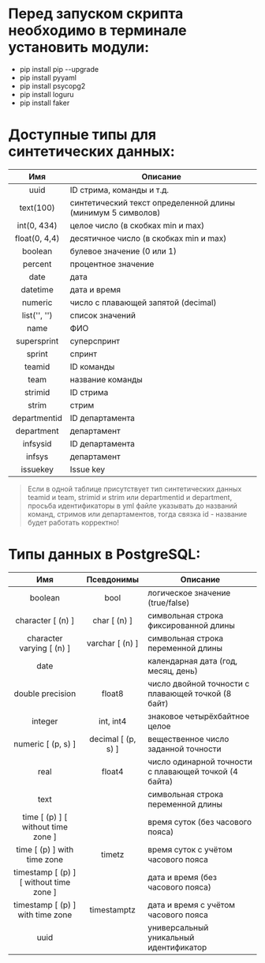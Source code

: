 Перед запуском скрипта необходимо в терминале установить модули:
=
- pip install pip --upgrade
- pip install pyyaml
- pip install psycopg2
- pip install loguru
- pip install faker


Доступные типы для синтетических данных:
=
|     Имя            | Описание                                                    |
|:------------------:|-------------------------------------------------------------|
| uuid               | ID стрима, команды и т.д.                                   |
| text(100)          | синтетический текст определенной длины (минимум 5 символов) |
| int(0, 434)        | целое число (в скобках min и  max)                          |
| float(0, 4,4)      | десятичное число (в скобках min и  max)                     |
| boolean            | булевое значение (0 или 1)                                  |
| percent            | процентное значение                                         |
| date               | дата                                                        |
| datetime           | дата и время                                                |
| numeric            | число с плавающей запятой (decimal)                         |
| list('', '')       | список значений                                             |
| name               | ФИО                                                         |
| supersprint        | суперспринт                                                 |
| sprint             | спринт                                                      |
| teamid             | ID команды                                                  |
| team               | название команды                                            |
| strimid            | ID стрима                                                   |
| strim              | стрим                                                       |
| departmentid       | ID департамента                                             |
| department         | департамент                                                 |
| infsysid           | ID департамента                                             |
| infsys             | департамент                                                 |
| issuekey           | Issue key                                                   |


>Если в одной таблице присутствует тип синтетических данных teamid и team, strimid и strim или departmentid и department, просьба идентификаторы в yml файле указывать до названий команд, стримов или департаментов, тогда связка id - название будет работать корректно!


Типы данных в PostgreSQL:
=
|                    Имя                    |      Псевдонимы      | Описание                                              |
|:-----------------------------------------:|:--------------------:|-------------------------------------------------------|
|                  boolean                  |         bool         | логическое значение (true/false)                      |
|             character [ (n) ]             |     char [ (n) ]     | символьная строка фиксированной длины                 |
|         character varying [ (n) ]         |   varchar [ (n) ]    | символьная строка переменной длины                    |
|                   date                    |                      | календарная дата (год, месяц, день)                   |
|             double precision              |        float8        | число двойной точности с плавающей точкой (8 байт)    |
|                  integer                  |      int, int4       | знаковое четырёхбайтное целое                         |
|            numeric [ (p, s) ]             |  decimal [ (p, s) ]  | вещественное число заданной точности                  |
|                   real                    |        float4        | число одинарной точности с плавающей точкой (4 байта) |
|                   text                    |                      | символьная строка переменной длины                    |
|    time [ (p) ] [ without time zone ]     |                      | время суток (без часового пояса)                      |
|        time [ (p) ] with time zone        |        timetz        | время суток с учётом часового пояса                   |
|  timestamp [ (p) ] [ without time zone ]  |                      | дата и время (без часового пояса)                     |
|     timestamp [ (p) ] with time zone      |     timestamptz      | дата и время с учётом часового пояса                  |
|                   uuid                    |                      | универсальный уникальный идентификатор                |